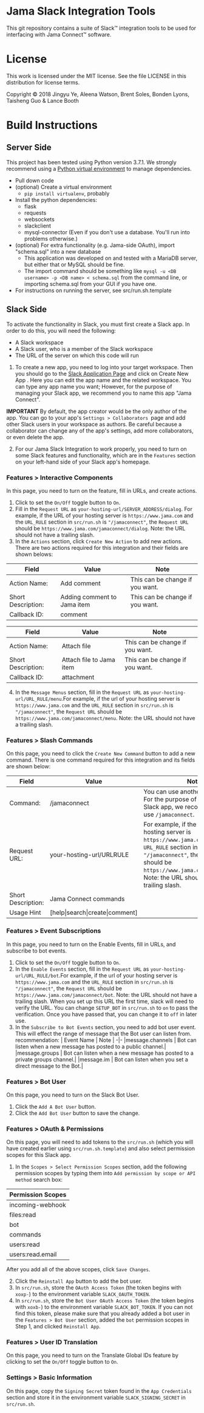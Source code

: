 # Jama Slack Integration Tools

This git repository contains a suite of Slack™ integration tools to be used for interfacing with Jama Connect™ software.

# License

This work is licensed under the MIT license. See the file LICENSE in this distribution for license terms.

Copyright © 2018 Jingyu Ye, Aleena Watson, Brent Soles, Bonden Lyons, Taisheng Guo & Lance Booth

# Build Instructions

## Server Side
This project has been tested using Python version 3.7.1. We strongly recommend using a [Python virtual environment](https://docs.python.org/3/tutorial/venv.html) to manage dependencies.
* Pull down code
* (optional) Create a virtual environment 
  * `pip install virtualenv`, probably
* Install the python dependencies:
  * flask
  * requests
  * websockets
  * slackclient
  * mysql-connector (Even if you don't use a database. You'll run into problems otherwise.)
* (optional) For extra functionality (e.g. Jama-side OAuth), import "schema.sql" into a new database
  * This application was developed on and tested with a MariaDB server, but either that or MySQL should be fine.
  * The import command should be something like `mysql -u <DB username> -p <DB name> < schema.sql` from the command line, or importing schema.sql from your GUI if you have one.
* For instructions on running the server, see src/run.sh.template

## Slack Side
To activate the functionality in Slack, you must first create a Slack app. In order to do this, you will need the following:
* A Slack workspace
* A Slack user, who is a member of the Slack workspace
* The URL of the server on which this code will run

1. To create a new app, you need to log into your target workspace. Then you should go
to the [Slack Application Page](https://api.slack.com/apps) and click on
  Create New App . Here you can edit the app name and the related 
workspace. You can type any app name you want; However, for the purpose of 
managing your Slack app, we recommend you to name this app "Jama Connect".

**IMPORTANT** By default, the app creator would be the only author of the app. 
You can go to your app's `Settings > Collaborators `page and add other Slack 
users in your workspace as authors. Be careful because a collaborator can change any of the app's settings, add more 
collaborators, or even delete the app.

2. For our Jama Slack Integration to work properly, you need to turn on some 
Slack features and functionality, which are in the `Features` section on your 
left-hand side of your Slack app's homepage.

### Features > Interactive Components
In this page, you need to turn on the feature, fill in URLs, and create
actions.
1. Click to set the `On/Off` toggle button to `On`.
2. Fill in the `Request URL` as `your-hosting-url/SERVER_ADDRESS/dialog`.
For example, if the URL of your hosting server is `https://www.jama.com` and 
the `URL_RULE` section in `src/run.sh` is `"/jamaconnect"`, the 
`Request URL` should be `https://www.jama.com/jamaconnect/dialog`.
Note: the URL should not have a trailing slash.
3. In the `Actions` section, click `Create New Action` to add new actions.
There are two actions required for this integration and their fields are shown
belows:

| Field | Value | Note |
-|-|-
|Action Name: | Add comment |This can be change if you want.|
|Short Description: | Adding comment to Jama item|This can be change if you want.|
|Callback ID: | comment||

| Field | Value | Note |
-|-|-
|Action Name: | Attach file |This can be change if you want.|
|Short Description: | Attach file to Jama item|This can be change if you want.|
|Callback ID: | attachment||

4. In the `Message Menus` section, fill in the `Request URL` as 
`your-hosting-url/URL_RULE/menu`.For example, if the url of your 
hosting server is `https://www.jama.com` and the `URL_RULE` section in 
`src/run.sh` is `"/jamaconnect"`, the `Request URL` should be 
`https://www.jama.com/jamaconnect/menu`.
Note: the URL should not have a trailing slash.

### Features > Slash Commands
On this page, you need to click the `Create New Command` button to add a new 
command. There is one command required for this integration and its fields 
are shown below:

| Field | Value | Note |
-|-|-
|Command: | /jamaconnect |You can use another command. For the purpose of managing your Slack app, we recommend you to use `/jamaconnect`.|
|Request URL: | your-hosting-url/URLRULE | For example, if the url of your hosting server is `https://www.jama.com` and the `URL_RULE` section in `src/run.sh` is `"/jamaconnect"`, the `Request URL` should be `https://www.jama.com/jamaconnect`. Note: the URL should not have a trailing slash.|
|Short Description: | Jama Connect commands||
|Usage Hint|[help\|search\|create\|comment]||

### Features > Event Subscriptions
In this page, you need to turn on the Enable Events, fill in URLs, and 
subscribe to bot events.
1. Click to set the `On/Off` toggle button to `On`.
2. In the `Enable Events` section, fill in the `Request URL` as 
`your-hosting-url/URL_RULE/bot`.For example, if the url of your 
hosting server is `https://www.jama.com` and the `URL_RULE` section in 
`src/run.sh` is `"/jamaconnect"`, the `Request URL` should be 
`https://www.jama.com/jamaconnect/bot`.
Note: the URL should not have a trailing slash. When you set up this
URL the first time, slack will need to verify the URL. You can change
`SETUP_BOT` in `src/run.sh` to `on` to pass the verification. Once you
have passed that, you can change it to `off` in later use.
3. In the `Subscribe to Bot Events` section, you need to add bot user event.
This will effect the range of message that the Bot user can listen from.
recommendation:
| Event Name | Note |
-|-
|message.channels | Bot can listen when a new message has posted to a public channel.|
|message.groups | Bot can listen when a new message has posted to a private groups channel.|
|message.im | Bot can listen when you set a direct message to the Bot.|


### Features > Bot User
On this page, you need to turn on the Slack Bot User.
1. Click the `Add A Bot User` button.
2. Click the `Add Bot User` button to save the change.

### Features > OAuth & Permissions
On this page, you will need to add tokens to the `src/run.sh` (which you will have created earlier using `src/run.sh.template`) and also select permission scopes for this Slack app.

1. In the `Scopes > Select Permission Scopes` section, add the
following permission scopes by typing them into `Add permission by scope or API method` search box:

|**Permission Scopes**|
-|
|incoming-webhook|
|files:read|
|bot|
|commands|
|users:read|
|users:read.email|

After you add all of the above scopes, click `Save Changes`.

2. Click the `Reinstall App` button to add the bot user.
3. In `src/run.sh`, store the `OAuth Access Token` (the token begins with
`xoxp-`) to the environment variable `SLACK_OAUTH_TOKEN`.
4. In `src/run.sh`, store the `Bot User OAuth Access Token` (the token begins
with `xoxb-`) to the environment variable `SLACK_BOT_TOKEN`. If you can not find this token, please make
sure that you already added a bot user in the `Features > Bot User` section,
added the `bot` permission scopes in Step 1, and clicked `Reinstall App`.


### Features > User ID Translation
On this page, you need to turn on the Translate Global IDs feature by clicking to set the `On/Off` toggle button to `On`.

### Settings > Basic Information
On this page, copy the `Signing Secret` token found in the `App Credentials` section 
and store it in the environment variable `SLACK_SIGNING_SECRET` in `src/run.sh`.
